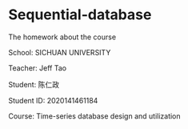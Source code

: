 # Sequential-database
The homework about the course

School: SICHUAN UNIVERSITY

Teacher: Jeff Tao

Student: 陈仁政

Student ID: 2020141461184

Course: Time-series database design and utilization
